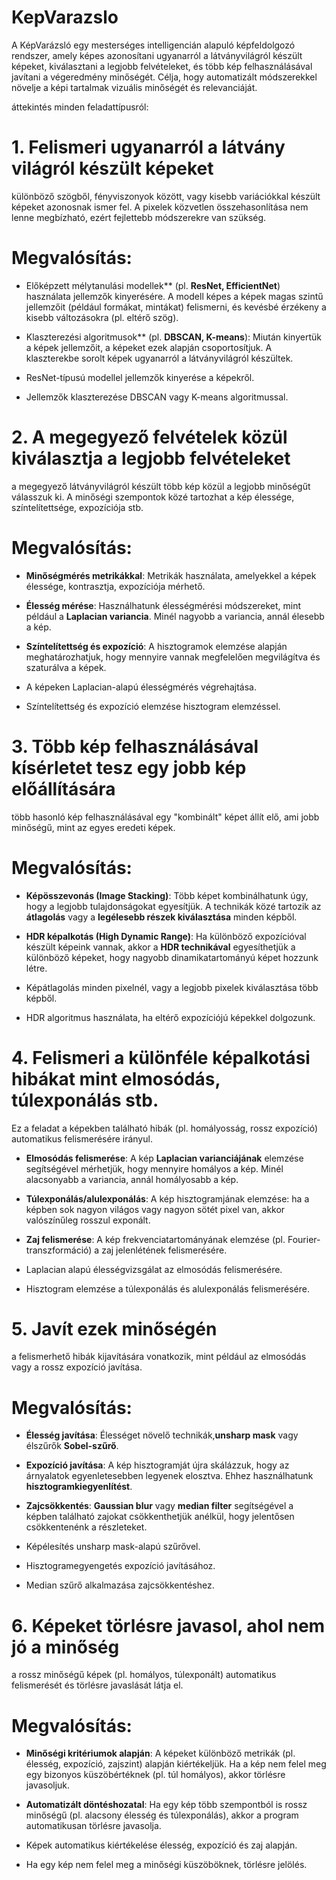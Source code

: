 # KepVarazslo
A KépVarázsló egy mesterséges intelligencián alapuló képfeldolgozó rendszer, amely képes azonosítani ugyanarról a látványvilágról készült képeket, kiválasztani a legjobb felvételeket, és több kép felhasználásával javítani a végeredmény minőségét. Célja, hogy automatizált módszerekkel növelje a képi tartalmak vizuális minőségét és relevanciáját.


áttekintés minden  feladattípusról:

# 1. **Felismeri ugyanarról a látvány világról készült képeket**

különböző szögből, fényviszonyok között, vagy kisebb variációkkal készült képeket azonosnak ismer fel.
A pixelek közvetlen összehasonlítása nem lenne megbízható, ezért fejlettebb módszerekre van szükség.

# Megvalósítás:
- Előképzett mélytanulási modellek** (pl. **ResNet, EfficientNet**) használata jellemzők kinyerésére. A modell képes a képek magas szintű jellemzőit (például formákat, mintákat) felismerni, és kevésbé érzékeny a kisebb változásokra (pl. eltérő szög).
- Klaszterezési algoritmusok** (pl. **DBSCAN, K-means**): Miután kinyertük a képek jellemzőit, a képeket ezek alapján csoportosítjuk. A klaszterekbe sorolt képek ugyanarról a látványvilágról készültek.

- ResNet-típusú modellel jellemzők kinyerése a képekről.
- Jellemzők klaszterezése DBSCAN vagy K-means algoritmussal.

# 2. **A megegyező felvételek közül kiválasztja a legjobb felvételeket**

a megegyező látványvilágról készült több kép közül a legjobb minőségűt válasszuk ki. A minőségi szempontok közé tartozhat a kép élessége, színtelítettsége, expozíciója stb.

# Megvalósítás:
- **Minőségmérés metrikákkal**: Metrikák használata, amelyekkel a képek élessége, kontrasztja, expozíciója mérhető.
- **Élesség mérése**: Használhatunk élességmérési módszereket, mint például a **Laplacian variancia**. Minél nagyobb a variancia, annál élesebb a kép.
- **Színtelítettség és expozíció**: A hisztogramok elemzése alapján meghatározhatjuk, hogy mennyire vannak megfelelően megvilágítva és szaturálva a képek.

- A képeken Laplacian-alapú élességmérés végrehajtása.
- Színtelítettség és expozíció elemzése hisztogram elemzéssel.

# 3. **Több kép felhasználásával kísérletet tesz egy jobb kép előállítására**

több hasonló kép felhasználásával egy "kombinált" képet állít elő, ami jobb minőségű, mint az egyes eredeti képek.

# Megvalósítás:
- **Képösszevonás (Image Stacking)**: Több képet kombinálhatunk úgy, hogy a legjobb tulajdonságokat egyesítjük. A technikák közé tartozik az **átlagolás** vagy a **legélesebb részek kiválasztása** minden képből.
- **HDR képalkotás (High Dynamic Range)**: Ha különböző expozícióval készült képeink vannak, akkor a **HDR technikával** egyesíthetjük a különböző képeket, hogy nagyobb dinamikatartományú képet hozzunk létre.

- Képátlagolás minden pixelnél, vagy a legjobb pixelek kiválasztása több képből.
- HDR algoritmus használata, ha eltérő expozíciójú képekkel dolgozunk.

# 4. **Felismeri a különféle képalkotási hibákat mint elmosódás, túlexponálás stb.**

Ez a feladat a képekben található hibák (pl. homályosság, rossz expozíció) automatikus felismerésére irányul.

- **Elmosódás felismerése**: A kép **Laplacian varianciájának** elemzése segítségével mérhetjük, hogy mennyire homályos a kép. Minél alacsonyabb a variancia, annál homályosabb a kép.
- **Túlexponálás/alulexponálás**: A kép hisztogramjának elemzése: ha a képben sok nagyon világos vagy nagyon sötét pixel van, akkor valószínűleg rosszul exponált.
- **Zaj felismerése**: A kép frekvenciatartományának elemzése (pl. Fourier-transzformáció)  a zaj jelenlétének felismerésére.

- Laplacian alapú élességvizsgálat az elmosódás felismerésére.
- Hisztogram elemzése a túlexponálás és alulexponálás felismerésére.

# 5. **Javít ezek minőségén**

a felismerhető hibák kijavítására vonatkozik, mint például az elmosódás vagy a rossz expozíció javítása.

# Megvalósítás:
- **Élesség javítása**: Élességet növelő technikák,**unsharp mask** vagy élszűrők **Sobel-szűrő**.
- **Expozíció javítása**: A kép hisztogramját újra skálázzuk, hogy az árnyalatok egyenletesebben legyenek elosztva. Ehhez használhatunk **hisztogramkiegyenlítést**.
- **Zajcsökkentés**: **Gaussian blur** vagy **median filter** segítségével a képben található zajokat csökkenthetjük anélkül, hogy jelentősen csökkentenénk a részleteket.

- Képélesítés unsharp mask-alapú szűrővel.
- Hisztogramegyengetés expozíció javításához.
- Median szűrő alkalmazása zajcsökkentéshez.

# 6. **Képeket törlésre javasol, ahol nem jó a minőség**

a rossz minőségű képek (pl. homályos, túlexponált) automatikus felismerését és törlésre javaslását látja el.

# Megvalósítás:
- **Minőségi kritériumok alapján**: A képeket különböző metrikák (pl. élesség, expozíció, zajszint) alapján kiértékeljük. Ha a kép nem felel meg egy bizonyos küszöbértéknek (pl. túl homályos), akkor törlésre javasoljuk.
- **Automatizált döntéshozatal**: Ha egy kép több szempontból is rossz minőségű (pl. alacsony élesség és túlexponálás), akkor a program automatikusan törlésre javasolja.

- Képek automatikus kiértékelése élesség, expozíció és zaj alapján.
- Ha egy kép nem felel meg a minőségi küszöböknek, törlésre jelölés.

